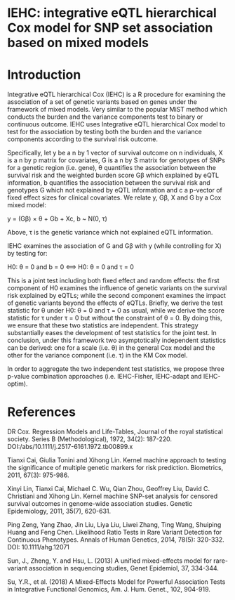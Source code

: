 # IEHC: integrative eQTL hierarchical Cox model for SNP set association based on mixed models
# Introduction
Integrative eQTL hierarchical Cox (IEHC) is a R procedure for examining the association of a set of genetic variants based on genes under the framework of mixed models. Very similar to the popular MiST method which conducts the burden and the variance components test to binary or continuous outcome. IEHC uses Integrative eQTL hierarchical Cox model to test for the association by testing both the burden and the variance components according to the survival risk outcome. 

Specifically, let y be a n by 1 vector of survival outcome on n individuals, X is a n by p matrix for covariates, G is a n by S matrix for genotypes of SNPs for a genetic region (i.e. gene), θ quantifies the association between the survival risk and the weighted burden score Gβ which explained by eQTL information, b quantifies the association between the survival risk and genotypes G which not explained by eQTL information and c a p-vector of fixed effect sizes for clinical covariates. We relate y, Gβ, X and G by a Cox mixed model:

y = (Gβ) × θ + Gb + Xc, b ~ N(0, τ)

Above, τ is the genetic variance which not explained eQTL information.

IEHC examines the association of G and Gβ with y (while controlling for X) by testing for:

H0: θ = 0 and b = 0 <==> H0: θ = 0 and τ = 0

This is a joint test including both fixed effect and random effects: the first component of H0 examines the influence of genetic variants on the survival risk explained by eQTLs; while the second component examines the impact of genetic variants beyond the effects of eQTLs. Briefly, we derive the test statistic for θ under H0: θ = 0 and τ = 0 as usual, while we derive the score statistic for τ under τ = 0 but without the constraint of θ = 0. By doing this, we ensure that these two statistics are independent. This strategy substantially eases the development of test statistics for the joint test. In conclusion, under this framework two asymptotically independent statistics can be derived: one for a scale (i.e. θ) in the general Cox model and the other for the variance component (i.e. τ) in the KM Cox model.

In order to aggregate the two independent test statistics, we propose three p-value combination approaches (i.e. IEHC-Fisher, IEHC-adapt and IEHC-optim).

# References
DR Cox. Regression Models and Life-Tables, Journal of the royal statistical society. Series B (Methodological), 1972, 34(2): 187-220. DOI:/abs/10.1111/j.2517-6161.1972.tb00899.x

Tianxi Cai, Giulia Tonini and Xihong Lin. Kernel machine approach to testing the significance of multiple genetic markers for risk prediction. Biometrics, 2011, 67(3): 975-986.

Xinyi Lin, Tianxi Cai, Michael C. Wu, Qian Zhou, Geoffrey Liu, David C. Christiani and Xihong Lin. Kernel machine SNP-set analysis for censored survival outcomes in genome-wide association studies. Genetic Epidemiology, 2011, 35(7), 620-631.

Ping Zeng, Yang Zhao, Jin Liu, Liya Liu, Liwei Zhang, Ting Wang, Shuiping Huang and Feng Chen. Likelihood Ratio Tests in Rare Variant Detection for Continuous Phenotypes. Annals of Human Genetics, 2014, 78(5): 320-332. DOI: 10.1111/ahg.12071

Sun, J., Zheng, Y. and Hsu, L. (2013) A unified mixed-effects model for rare-variant association in sequencing studies, Genet Epidemiol, 37, 334-344.

Su, Y.R., et al. (2018) A Mixed-Effects Model for Powerful Association Tests in Integrative Functional Genomics, Am. J. Hum. Genet., 102, 904-919.
